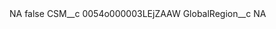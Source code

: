 <?xml version="1.0" encoding="UTF-8"?>
<CustomMetadata xmlns="http://soap.sforce.com/2006/04/metadata" xmlns:xsi="http://www.w3.org/2001/XMLSchema-instance" xmlns:xsd="http://www.w3.org/2001/XMLSchema">
    <label>NA</label>
    <protected>false</protected>
    <values>
        <field>CSM__c</field>
        <value xsi:type="xsd:string">0054o000003LEjZAAW</value>
    </values>
    <values>
        <field>GlobalRegion__c</field>
        <value xsi:type="xsd:string">NA</value>
    </values>
</CustomMetadata>
